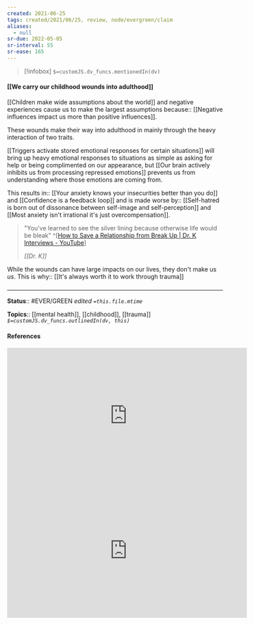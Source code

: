 ```yaml
---
created: 2021-06-25
tags: created/2021/06/25, review, node/evergreen/claim
aliases:
  - null
sr-due: 2022-05-05
sr-interval: 55
sr-ease: 165
---
```

> [!infobox]
`$=customJS.dv_funcs.mentionedIn(dv)`

#### [[We carry our childhood wounds into adulthood]] 

[[Children make wide assumptions about the world]] and 
negative experiences cause us to make the largest assumptions 
because:: [[Negative influences impact us more than positive influences]]. 

These wounds make their way into adulthood in mainly through the heavy interaction of two traits.

[[Triggers activate stored emotional responses for certain situations]] will bring up heavy emotional responses to situations as simple as asking for help or being complimented on our appearance,
but [[Our brain actively inhibits us from processing repressed emotions]] prevents us from understanding where those emotions are coming from.

This 
results in:: [[Your anxiety knows your insecurities better than you do]] and [[Confidence is a feedback loop]]
and is 
made worse by:: [[Self-hatred is born out of dissonance between self-image and self-perception]] and  [[Most anxiety isn't irrational it's just overcompensation]].

 > "You've learned to see the silver lining because otherwise life would be bleak" 
 > ^[[How to Save a Relationship from Break Up | Dr. K Interviews - YouTube](https://youtu.be/YLO3XpPOEP8?t=4284)]
 > 
 > <cite>[[Dr. K]]</cite>

While the wounds can have large impacts on our lives, they don't make us *us*. This is
why:: [[It's always worth it to work through trauma]]

### <hr class="footnote"/>

**Status**:: #EVER/GREEN 
*edited `=this.file.mtime`*

**Topics**:: [[mental health]], [[childhood]], [[trauma]]
*`$=customJS.dv_funcs.outlinedIn(dv, this)`*

#### References

<iframe width="560" height="315" src="https://www.youtube.com/embed/0m8iATgqzcw" title="YouTube video player" frameborder="0" allow="accelerometer; autoplay; clipboard-write; encrypted-media; gyroscope; picture-in-picture" allowfullscreen></iframe>
<iframe width="560" height="315" src="https://www.youtube.com/embed/4DUkpWgcR8s" title="YouTube video player" frameborder="0" allow="accelerometer; autoplay; clipboard-write; encrypted-media; gyroscope; picture-in-picture" allowfullscreen></iframe>
